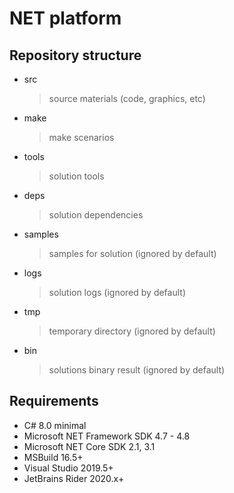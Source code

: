 # NET platform

## Repository structure

* src
  > source materials (code, graphics, etc)
* make
  > make scenarios
* tools
  > solution tools
* deps
  > solution dependencies
* samples
  > samples for solution (ignored by default)
* logs
  > solution logs (ignored by default)
* tmp
  > temporary directory (ignored by default)
* bin
  > solutions binary result (ignored by default)

## Requirements
* C# 8.0 minimal
* Microsoft NET Framework SDK 4.7 - 4.8
* Microsoft NET Core SDK 2.1, 3.1
* MSBuild 16.5+
* Visual Studio 2019.5+
* JetBrains Rider 2020.x+
